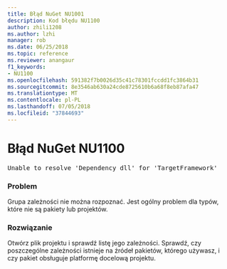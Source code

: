 ```yaml
---
title: Błąd NuGet NU1001
description: Kod błędu NU1100
author: zhili1208
ms.author: lzhi
manager: rob
ms.date: 06/25/2018
ms.topic: reference
ms.reviewer: anangaur
f1_keywords:
- NU1100
ms.openlocfilehash: 591382f7b0026d35c41c78301fccdd1fc3864b31
ms.sourcegitcommit: 8e3546ab630a24cde8725610b6a68f8eb87afa47
ms.translationtype: MT
ms.contentlocale: pl-PL
ms.lasthandoff: 07/05/2018
ms.locfileid: "37844693"
---
```

# <a name="nuget-error-nu1100"></a>Błąd NuGet NU1100

<pre>Unable to resolve 'Dependency dll' for 'TargetFramework'</pre>

### <a name="issue"></a>Problem
Grupa zależności nie można rozpoznać. Jest ogólny problem dla typów, które nie są pakiety lub projektów.

### <a name="solution"></a>Rozwiązanie
Otwórz plik projektu i sprawdź listę jego zależności. Sprawdź, czy poszczególne zależności istnieje na źródeł pakietów, którego używasz, i czy pakiet obsługuje platformę docelową projektu.